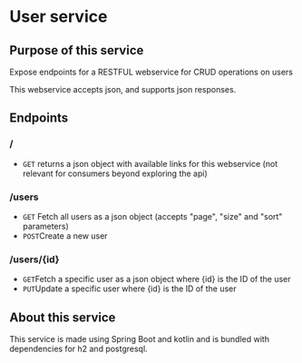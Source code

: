 <h1>User service</h1>
<h2>Purpose of this service</h2>
<p>Expose endpoints for a RESTFUL webservice for CRUD operations on users</p>
<p>This webservice accepts json, and supports json responses.</p>
<h2>Endpoints</h2>
<h3>/</h3>
<ul>
    <li><code>GET</code> returns a json object with available links for this webservice (not relevant for consumers beyond exploring the api)</li>
</ul>
<h3>/users</h3>
<ul>
    <li><code>GET</code> Fetch all users as a json object (accepts "page", "size" and "sort" parameters)</li>
    <li><code>POST</code>Create a new user</li>
</ul>
<h3>/users/{id}</h3>
<ul>
    <li><code>GET</code>Fetch a specific user as a json object where {id} is the ID of the user</li>
    <li><code>PUT</code>Update a specific user where {id} is the ID of the user</li>
</ul>
<h2>About this service</h2>
<p>This service is made using Spring Boot and kotlin and is bundled with dependencies for h2 and postgresql.</p>